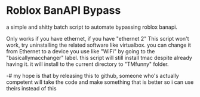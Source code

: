 # Roblox BanAPI Bypass
a simple and shitty batch script to automate bypassing roblox banapi.

Only works if you have ethernet, if you have "ethernet 2" This script won't work, try uninstalling the related software like virtualbox.
you can change it from Ethernet to a device you use like "WiFi" by going to the "basicallymacchanger" label.
this script will still install tmac despite already having it. it will install to the current directory to "TMfunny" folder.


-# my hope is that by releasing this to github, someone who's actually competent will take the code and make something that is better so i can use theirs instead of this
